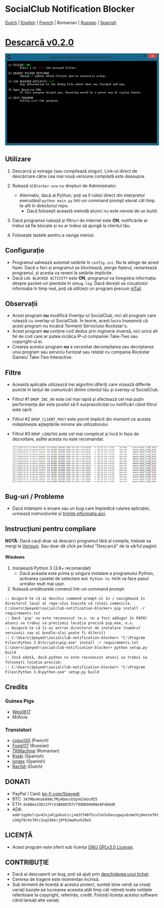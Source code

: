 # SocialClub Notification Blocker

[Dutch](../NL/README.md) | [English](../../README.md) | [French](../FR/README.md) | Romanian | [Russian](../RU/README.md) | [Spanish](../ES/README.md)



# [Descarcă v0.2.0](https://github.com/Speyedr/socialclub-notification-blocker/releases/download/v0.2.0/SocialClubBlocker-0.2.0.zip)

<img src="/img/SCBlockerTease1.png" alt="Main Menu" height=300 width=562>

## Utilizare
1. Descarcă și extrage (sau compilează singur). Link-ul direct de descărcare către cea mai nouă versiune compilată este deasupra.
2. Rulează `SCBlocker.exe` cu drepturi de Administrator.

    - Alternativ, dacă ai Python, poți sa îl rulezi direct din interpretor executând `python main.py` într-un command prompt elevat cât timp te afli în directoriul repo.
      - Dacă folosești această metodă atunci nu este nevoie de un build.
4. Dacă programul rulează și filtru-l de internet este **ON**, notificările ar trebui să fie blocate și nu ar trebui să ajungă la clientul tău.
5. Folosește tastele pentru a naviga meniul.

## Configurație
 - Programul salvează automat setările în `config.ini`. Nu te atinge de acest fișier. Dacă o faci și programul se blochează, șterge fișierul, restartează programul, și acesta va reveni la setările implicite.
 - Dacă `LOG BLOCKED ACTIVITY` este **ON**, programul va înregistra informația despre packet-uri pierdute în `debug.log`. Dacă dorești sa vizualizezi informația în timp real, poți să utilizezi un program precum [mTail](http://ophilipp.free.fr/op_tail.htm).

## Observații
 - Acest program **nu** modifică Overlay-ul SocialClub, nici alt program care rulează cu overlay-ul SocialClub. În teorie, acest lucru înseamnă că acest program nu incalcă Termenii Serviciului Rockstar's.
 - Acest program **nu** conține cod dedus prin inginerie inversă, nici orice alt fel de cod care ar putea incălca IP-ul companiei Take-Two sau copyright-ul ei.
 - Crearea acestui program **nu** a necesitat decompilarea sau decriptarea unui program sau serviciu furnizat sau relatat cu compania Rockstar Games/ Take-Two Interactive.

## Filtre
 - Această aplicație utilizează trei algoritmi diferiți care vizează differite puncte în lanțul de comunicări dintre clientul tău și overlay-ul SocialClub.
 - Filtrul #1 `DROP_INC_80` este cel mai rapid și afectează cel mai puțin performanța dar este posibil să fi surprasolicitat cu notificări când filtrul este oprit.
 - Filtrul #2 `DROP_CLIENT_POST` este pornit implicit din moment ce acesta indeplinește așteptările minime ale utilizatorului.
 - Filtrul #3 `DROP_LENGTHS` este cel mai complicat și încă în faza de dezvoltare, astfel acesta nu este recomandat.

   <img src="/img/SCBlockerTease3.png" alt="Logging dropped packets" height=120 width=527>

## Bug-uri / Probleme
 - Dacă intâmpini o eroare sau un bug care împiedică rularea aplicației, urmează instrucțiunile și [trimite informația aici](https://github.com/Speyedr/socialclub-notification-blocker/issues/new/choose).

## Instrucțiuni pentru compliare
**NOTĂ:** Dacă cauți doar să descarci programul fără al compila, trebuie sa mergi la [Versiuni](https://github.com/Speyedr/socialclub-notification-blocker/releases). Sau doar dă click pe linkul "Descarcă" de la vârful paginii.
#### Windows

1) Instalează Python 3 (3.8+ recomandat)
    - Dacă aceasta este prima și singura instalare a programului Python, activarea casetei de selectare `Add Python to PATH` va face pasul următor mult mai ușor.
2) Rulează următoarele comenzi într-un command prompt:
```
:: Asigură-te că ai deschis command prompt-ul în / navighează în directorul local al repo-ului înainte să rulezi comenzile.
C:\Users\Speyedr\socialclub-notification-blocker> pip install -r requirements.txt
:: Dacă 'pip' nu este recunoscut (e.x. nu a fost adăugat în PATH) atunci va trebui sa precizezi locația precisă pip.exe, e.x.
:: Asigură-te că ți-ai extras directorul de instalare (numărul versiunii sau al bundle-ului poate fi diferit)
:: C:\Users\Speyedr\socialclub-notification-blocker> "C:\Program Files\Python 3.8\Scripts\pip.exe" install -r requirements.txt
C:\Users\Speyedr\socialclub-notification-blocker> python setup.py build
:: Incă odată, dacă python nu este recunoscut atunci va trebui sa folosești locația precisă:
:: C:\Users\Speyedr\socialclub-notification-blocker> "C:\Program Files\Python 3.8\python.exe" setup.py build
```

## Credits

### Guinea Pigs

- [Wes0617](https://github.com/Wes0617)
- MrAlvie

### Translatori

- [coeurGG](https://github.com/coeurGG) (French)
- [Foxie117](https://github.com/Foxie1171) (Russian)
- [TKMachine](https://github.com/TKMachine) (Romanian)
- [Kyeki](https://github.com/Kyekii) (Spanish)
- [jorgex](https://github.com/jorgex94) (Spanish)
- [Rav1sh](https://github.com/Rav1sh) (Dutch)

## DONATI
 - PayPal / Card: [ko-fi.com/Speyedr](https://ko-fi.com/speyedr)
 - BTC: `347M8sHnahA98c7MjHGmvsb5pVUJeUcMZ5`
 - ETH: `0xDBAa338137Fc53BA007D7Cf99DD94908e8Fdb6d8`
 - ADA: `addr1qy6xlrpv43xjwhjpdvalccjxm3tf46f5cu7uh5uhexzgwyudcmm3ty8entef6tu3dgf8chn70tc3uql0kkrj0f62mw9sxh29w3`

## LICENȚĂ
 - Acest program este oferit sub licența [GNU GPLv3.0 License](LICENSE).

## CONTRIBUȚIE
 - Dacă ai descoperit un bug, poți să ajuți prin [deschiderea unui tichet](https://github.com/Speyedr/socialclub-notification-blocker/issues/new/choose).
 - Cererea de tragere este momentan inchisă.
 - Sub termenii de licență ai acestui proiect, sunteți bine veniți sa creați variați bazate pe lucrearea aceasta atât timp cât rețineți toate notițele referitoare la copyright, referințe, credit. Folosiți licența acestui software când lansați alte variați.
